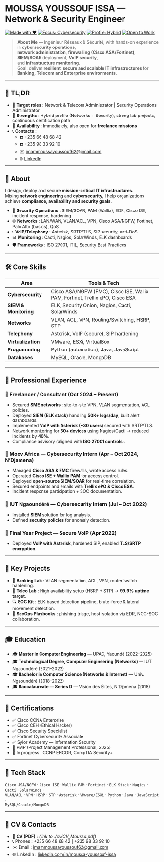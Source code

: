 # MOUSSA YOUSSOUF ISSA — Network & Security Engineer

[![Made with ❤️](https://img.shields.io/badge/Made%20with-%E2%9D%A4%EF%B8%8F-informational)](#)
[![Focus: Cybersecurity](https://img.shields.io/badge/Focus-Cybersecurity-blue)](#)
[![Profile: Hybrid](https://img.shields.io/badge/Profile-Hybrid%20Networks%20%26%20Security-orange)](#)
[![Open to Work](https://img.shields.io/badge/Open%20to-Work-success)](#)

> **About Me** — Ingénieur Réseaux & Sécurité, with hands-on experience in **cybersecurity operations**,  
> **network administration**, **firewalling (Cisco ASA/Fortinet)**, **SIEM/SOAR** deployment, **VoIP security**,  
> and **infrastructure monitoring**.  
> Goal: deliver **resilient, secure and scalable IT infrastructures** for **Banking, Telecom and Enterprise environments**.  

---

## 📌 TL;DR
- 🎯 **Target roles** : Network & Telecom Administrator | Security Operations Administrator  
- 🧩 **Strengths** : Hybrid profile (Networks + Security), strong lab projects, continuous certification path  
- 🔑 **Availability** : Immediately, also open for **freelance missions**  
- 📞 **Contacts** :  
  - ☎️ +235 66 48 68 42  
  - ☎️ +235 98 33 92 10  
  - ✉️ imammoussayoussouf62@gmail.com  
  - 🌐 [LinkedIn](https://linkedin.com/in/moussa-youssouf-issa)

---

## 🧭 About
I design, deploy and secure **mission-critical IT infrastructures**.  
Mixing **network engineering** and **cybersecurity**, I help organizations achieve **compliance, availability and security goals**.

- 🔐 **Security Operations** : SIEM/SOAR, PAM (Wallix), EDR, Cisco ISE, incident response, hardening  
- 🌐 **Networks** : LAN/WAN, VLAN/ACL, VPN, Cisco ASA/NGFW, Fortinet, Palo Alto (basics), QoS  
- 📞 **VoIP/Telephony** : Asterisk, SRTP/TLS, SIP security, anti-DoS  
- 📊 **Monitoring** : Cacti, Nagios, SolarWinds, ELK dashboards  
- 🛡️ **Frameworks** : ISO 27001, ITIL, Security Best Practices  

---

## 🛠️ Core Skills

| Area | Tools & Tech |
|---|---|
| **Cybersecurity** | Cisco ASA/NGFW (FMC), Cisco ISE, Wallix PAM, Fortinet, Trellix ePO, Cisco ESA |
| **SIEM & Monitoring** | ELK, Security Onion, Nagios, Cacti, SolarWinds |
| **Networks** | VLAN, ACL, VPN, Routing/Switching, HSRP, STP |
| **Telephony** | Asterisk, VoIP (secure), SIP hardening |
| **Virtualization** | VMware, ESXi, VirtualBox |
| **Programming** | Python (automation), Java, JavaScript |
| **Databases** | MySQL, Oracle, MongoDB |

---

## 💼 Professional Experience

### 🔹 Freelancer / Consultant (Oct 2024 – Present)
- Secured **SME networks** : site-to-site VPN, VLAN segmentation, ACL policies.  
- Deployed **SIEM (ELK stack)** handling **50K+ logs/day**, built alert dashboards.  
- Implemented **VoIP with Asterisk (~30 users)** secured with SRTP/TLS.  
- Network monitoring for **60+ devices** using Nagios/Cacti → reduced incidents by **40%**.  
- Compliance advisory (aligned with **ISO 27001 controls**).  

### 🔹 Moov Africa — Cybersecurity Intern (Apr – Oct 2024, N’Djamena)
- Managed **Cisco ASA & FMC** firewalls, wrote access rules.  
- Operated **Cisco ISE + Wallix PAM** for access control.  
- Deployed **open-source SIEM/SOAR** for real-time correlation.  
- Secured endpoints and emails with **Trellix ePO & Cisco ESA**.  
- Incident response participation + SOC documentation.  

### 🔹 IUT Ngaoundéré — Cybersecurity Intern (Jul – Oct 2022)
- Installed **SIEM** solution for log analysis.  
- Defined **security policies** for anomaly detection.  

### 🔹 Final Year Project — Secure VoIP (Apr 2022)
- Deployed **VoIP with Asterisk**, hardened SIP, enabled **TLS/SRTP encryption**.  

---

## 🚀 Key Projects
- 🏦 **Banking Lab** : VLAN segmentation, ACL, VPN, router/switch hardening.  
- 📡 **Telco Lab** : High availability setup (HSRP + STP) → **99.9% uptime target**.  
- 🔍 **SOC Kit** : ELK-based detection pipeline, brute-force & lateral movement detection.  
- 📑 **SecOps Playbooks** : phishing triage, host isolation via EDR, NOC-SOC collaboration.  

---

## 🎓 Education
- 🎓 **Master in Computer Engineering** — UPAC, Yaoundé (2022–2025)  
- 🎓 **Technological Degree, Computer Engineering (Networks)** — IUT Ngaoundéré (2021–2022)  
- 🎓 **Bachelor in Computer Science (Networks & Internet)** — Univ. Ngaoundéré (2018–2022)  
- 🎓 **Baccalaureate — Series D** — Vision des Élites, N’Djamena (2018)  

---

## 📜 Certifications
- ✅ Cisco CCNA Enterprise  
- ✅ Cisco CEH (Ethical Hacker)  
- ✅ Cisco Security Specialist  
- ✅ Fortinet Cybersecurity Associate  
- ✅ Sylor Academy — Information Security  
- 🎯 PMP (Project Management Professional, 2025)  
- 🚀 In progress : CCNP ENCOR, CompTIA Security+  

---

## 🧩 Tech Stack
`Cisco ASA/NGFW` · `Cisco ISE` · `Wallix PAM` · `Fortinet` · `ELK Stack` · `Nagios` · `Cacti` · `SolarWinds` ·  
`VLAN/ACL` · `VPN` · `HSRP` · `STP` · `Asterisk` · `VMware/ESXi` · `Python` · `Java` · `JavaScript` ·  
`MySQL/Oracle/MongoDB`

---

## 📎 CV & Contacts
- 📄 **CV (PDF)** : *(link to ./cv/CV_Moussa.pdf)*  
- 📞 Phones : +235 66 48 68 42 | +235 98 33 92 10  
- ✉️ Email : imammoussayoussouf62@gmail.com  
- 🌐 LinkedIn : [linkedin.com/in/moussa-youssouf-issa](https://linkedin.com/in/moussa-youssouf-issa)